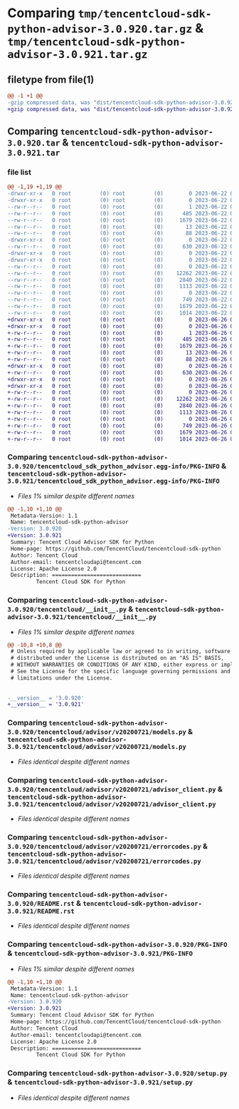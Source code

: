# Comparing `tmp/tencentcloud-sdk-python-advisor-3.0.920.tar.gz` & `tmp/tencentcloud-sdk-python-advisor-3.0.921.tar.gz`

## filetype from file(1)

```diff
@@ -1 +1 @@
-gzip compressed data, was "dist/tencentcloud-sdk-python-advisor-3.0.920.tar", last modified: Thu Jun 22 00:15:16 2023, max compression
+gzip compressed data, was "dist/tencentcloud-sdk-python-advisor-3.0.921.tar", last modified: Mon Jun 26 00:15:09 2023, max compression
```

## Comparing `tencentcloud-sdk-python-advisor-3.0.920.tar` & `tencentcloud-sdk-python-advisor-3.0.921.tar`

### file list

```diff
@@ -1,19 +1,19 @@
-drwxr-xr-x   0 root         (0) root         (0)        0 2023-06-22 00:15:16.000000 tencentcloud-sdk-python-advisor-3.0.920/
-drwxr-xr-x   0 root         (0) root         (0)        0 2023-06-22 00:15:16.000000 tencentcloud-sdk-python-advisor-3.0.920/tencentcloud_sdk_python_advisor.egg-info/
--rw-r--r--   0 root         (0) root         (0)        1 2023-06-22 00:15:16.000000 tencentcloud-sdk-python-advisor-3.0.920/tencentcloud_sdk_python_advisor.egg-info/dependency_links.txt
--rw-r--r--   0 root         (0) root         (0)      485 2023-06-22 00:15:16.000000 tencentcloud-sdk-python-advisor-3.0.920/tencentcloud_sdk_python_advisor.egg-info/SOURCES.txt
--rw-r--r--   0 root         (0) root         (0)     1679 2023-06-22 00:15:16.000000 tencentcloud-sdk-python-advisor-3.0.920/tencentcloud_sdk_python_advisor.egg-info/PKG-INFO
--rw-r--r--   0 root         (0) root         (0)       13 2023-06-22 00:15:16.000000 tencentcloud-sdk-python-advisor-3.0.920/tencentcloud_sdk_python_advisor.egg-info/top_level.txt
--rw-r--r--   0 root         (0) root         (0)       88 2023-06-22 00:15:16.000000 tencentcloud-sdk-python-advisor-3.0.920/setup.cfg
-drwxr-xr-x   0 root         (0) root         (0)        0 2023-06-22 00:15:16.000000 tencentcloud-sdk-python-advisor-3.0.920/tencentcloud/
--rw-r--r--   0 root         (0) root         (0)      630 2023-06-22 00:15:16.000000 tencentcloud-sdk-python-advisor-3.0.920/tencentcloud/__init__.py
-drwxr-xr-x   0 root         (0) root         (0)        0 2023-06-22 00:15:16.000000 tencentcloud-sdk-python-advisor-3.0.920/tencentcloud/advisor/
-drwxr-xr-x   0 root         (0) root         (0)        0 2023-06-22 00:15:16.000000 tencentcloud-sdk-python-advisor-3.0.920/tencentcloud/advisor/v20200721/
--rw-r--r--   0 root         (0) root         (0)        0 2023-06-22 00:15:16.000000 tencentcloud-sdk-python-advisor-3.0.920/tencentcloud/advisor/v20200721/__init__.py
--rw-r--r--   0 root         (0) root         (0)    12262 2023-06-22 00:15:16.000000 tencentcloud-sdk-python-advisor-3.0.920/tencentcloud/advisor/v20200721/models.py
--rw-r--r--   0 root         (0) root         (0)     2840 2023-06-22 00:15:16.000000 tencentcloud-sdk-python-advisor-3.0.920/tencentcloud/advisor/v20200721/advisor_client.py
--rw-r--r--   0 root         (0) root         (0)     1113 2023-06-22 00:15:16.000000 tencentcloud-sdk-python-advisor-3.0.920/tencentcloud/advisor/v20200721/errorcodes.py
--rw-r--r--   0 root         (0) root         (0)        0 2023-06-22 00:15:16.000000 tencentcloud-sdk-python-advisor-3.0.920/tencentcloud/advisor/__init__.py
--rw-r--r--   0 root         (0) root         (0)      749 2023-06-22 00:15:16.000000 tencentcloud-sdk-python-advisor-3.0.920/README.rst
--rw-r--r--   0 root         (0) root         (0)     1679 2023-06-22 00:15:16.000000 tencentcloud-sdk-python-advisor-3.0.920/PKG-INFO
--rw-r--r--   0 root         (0) root         (0)     1014 2023-06-22 00:15:16.000000 tencentcloud-sdk-python-advisor-3.0.920/setup.py
+drwxr-xr-x   0 root         (0) root         (0)        0 2023-06-26 00:15:09.000000 tencentcloud-sdk-python-advisor-3.0.921/
+drwxr-xr-x   0 root         (0) root         (0)        0 2023-06-26 00:15:09.000000 tencentcloud-sdk-python-advisor-3.0.921/tencentcloud_sdk_python_advisor.egg-info/
+-rw-r--r--   0 root         (0) root         (0)        1 2023-06-26 00:15:09.000000 tencentcloud-sdk-python-advisor-3.0.921/tencentcloud_sdk_python_advisor.egg-info/dependency_links.txt
+-rw-r--r--   0 root         (0) root         (0)      485 2023-06-26 00:15:09.000000 tencentcloud-sdk-python-advisor-3.0.921/tencentcloud_sdk_python_advisor.egg-info/SOURCES.txt
+-rw-r--r--   0 root         (0) root         (0)     1679 2023-06-26 00:15:09.000000 tencentcloud-sdk-python-advisor-3.0.921/tencentcloud_sdk_python_advisor.egg-info/PKG-INFO
+-rw-r--r--   0 root         (0) root         (0)       13 2023-06-26 00:15:09.000000 tencentcloud-sdk-python-advisor-3.0.921/tencentcloud_sdk_python_advisor.egg-info/top_level.txt
+-rw-r--r--   0 root         (0) root         (0)       88 2023-06-26 00:15:09.000000 tencentcloud-sdk-python-advisor-3.0.921/setup.cfg
+drwxr-xr-x   0 root         (0) root         (0)        0 2023-06-26 00:15:09.000000 tencentcloud-sdk-python-advisor-3.0.921/tencentcloud/
+-rw-r--r--   0 root         (0) root         (0)      630 2023-06-26 00:15:09.000000 tencentcloud-sdk-python-advisor-3.0.921/tencentcloud/__init__.py
+drwxr-xr-x   0 root         (0) root         (0)        0 2023-06-26 00:15:09.000000 tencentcloud-sdk-python-advisor-3.0.921/tencentcloud/advisor/
+drwxr-xr-x   0 root         (0) root         (0)        0 2023-06-26 00:15:09.000000 tencentcloud-sdk-python-advisor-3.0.921/tencentcloud/advisor/v20200721/
+-rw-r--r--   0 root         (0) root         (0)        0 2023-06-26 00:15:09.000000 tencentcloud-sdk-python-advisor-3.0.921/tencentcloud/advisor/v20200721/__init__.py
+-rw-r--r--   0 root         (0) root         (0)    12262 2023-06-26 00:15:09.000000 tencentcloud-sdk-python-advisor-3.0.921/tencentcloud/advisor/v20200721/models.py
+-rw-r--r--   0 root         (0) root         (0)     2840 2023-06-26 00:15:09.000000 tencentcloud-sdk-python-advisor-3.0.921/tencentcloud/advisor/v20200721/advisor_client.py
+-rw-r--r--   0 root         (0) root         (0)     1113 2023-06-26 00:15:09.000000 tencentcloud-sdk-python-advisor-3.0.921/tencentcloud/advisor/v20200721/errorcodes.py
+-rw-r--r--   0 root         (0) root         (0)        0 2023-06-26 00:15:09.000000 tencentcloud-sdk-python-advisor-3.0.921/tencentcloud/advisor/__init__.py
+-rw-r--r--   0 root         (0) root         (0)      749 2023-06-26 00:15:09.000000 tencentcloud-sdk-python-advisor-3.0.921/README.rst
+-rw-r--r--   0 root         (0) root         (0)     1679 2023-06-26 00:15:09.000000 tencentcloud-sdk-python-advisor-3.0.921/PKG-INFO
+-rw-r--r--   0 root         (0) root         (0)     1014 2023-06-26 00:15:09.000000 tencentcloud-sdk-python-advisor-3.0.921/setup.py
```

### Comparing `tencentcloud-sdk-python-advisor-3.0.920/tencentcloud_sdk_python_advisor.egg-info/PKG-INFO` & `tencentcloud-sdk-python-advisor-3.0.921/tencentcloud_sdk_python_advisor.egg-info/PKG-INFO`

 * *Files 1% similar despite different names*

```diff
@@ -1,10 +1,10 @@
 Metadata-Version: 1.1
 Name: tencentcloud-sdk-python-advisor
-Version: 3.0.920
+Version: 3.0.921
 Summary: Tencent Cloud Advisor SDK for Python
 Home-page: https://github.com/TencentCloud/tencentcloud-sdk-python
 Author: Tencent Cloud
 Author-email: tencentcloudapi@tencent.com
 License: Apache License 2.0
 Description: ============================
         Tencent Cloud SDK for Python
```

### Comparing `tencentcloud-sdk-python-advisor-3.0.920/tencentcloud/__init__.py` & `tencentcloud-sdk-python-advisor-3.0.921/tencentcloud/__init__.py`

 * *Files 1% similar despite different names*

```diff
@@ -10,8 +10,8 @@
 # Unless required by applicable law or agreed to in writing, software
 # distributed under the License is distributed on an "AS IS" BASIS,
 # WITHOUT WARRANTIES OR CONDITIONS OF ANY KIND, either express or implied.
 # See the License for the specific language governing permissions and
 # limitations under the License.
 
 
-__version__ = '3.0.920'
+__version__ = '3.0.921'
```

### Comparing `tencentcloud-sdk-python-advisor-3.0.920/tencentcloud/advisor/v20200721/models.py` & `tencentcloud-sdk-python-advisor-3.0.921/tencentcloud/advisor/v20200721/models.py`

 * *Files identical despite different names*

### Comparing `tencentcloud-sdk-python-advisor-3.0.920/tencentcloud/advisor/v20200721/advisor_client.py` & `tencentcloud-sdk-python-advisor-3.0.921/tencentcloud/advisor/v20200721/advisor_client.py`

 * *Files identical despite different names*

### Comparing `tencentcloud-sdk-python-advisor-3.0.920/tencentcloud/advisor/v20200721/errorcodes.py` & `tencentcloud-sdk-python-advisor-3.0.921/tencentcloud/advisor/v20200721/errorcodes.py`

 * *Files identical despite different names*

### Comparing `tencentcloud-sdk-python-advisor-3.0.920/README.rst` & `tencentcloud-sdk-python-advisor-3.0.921/README.rst`

 * *Files identical despite different names*

### Comparing `tencentcloud-sdk-python-advisor-3.0.920/PKG-INFO` & `tencentcloud-sdk-python-advisor-3.0.921/PKG-INFO`

 * *Files 1% similar despite different names*

```diff
@@ -1,10 +1,10 @@
 Metadata-Version: 1.1
 Name: tencentcloud-sdk-python-advisor
-Version: 3.0.920
+Version: 3.0.921
 Summary: Tencent Cloud Advisor SDK for Python
 Home-page: https://github.com/TencentCloud/tencentcloud-sdk-python
 Author: Tencent Cloud
 Author-email: tencentcloudapi@tencent.com
 License: Apache License 2.0
 Description: ============================
         Tencent Cloud SDK for Python
```

### Comparing `tencentcloud-sdk-python-advisor-3.0.920/setup.py` & `tencentcloud-sdk-python-advisor-3.0.921/setup.py`

 * *Files identical despite different names*

